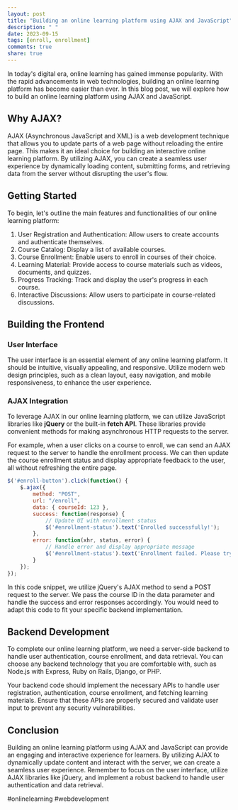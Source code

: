 ```yaml
---
layout: post
title: "Building an online learning platform using AJAX and JavaScript"
description: " "
date: 2023-09-15
tags: [enroll, enrollment]
comments: true
share: true
---
```


In today's digital era, online learning has gained immense popularity. With the rapid advancements in web technologies, building an online learning platform has become easier than ever. In this blog post, we will explore how to build an online learning platform using AJAX and JavaScript.

## Why AJAX?

AJAX (Asynchronous JavaScript and XML) is a web development technique that allows you to update parts of a web page without reloading the entire page. This makes it an ideal choice for building an interactive online learning platform. By utilizing AJAX, you can create a seamless user experience by dynamically loading content, submitting forms, and retrieving data from the server without disrupting the user's flow.

## Getting Started

To begin, let's outline the main features and functionalities of our online learning platform:

1. User Registration and Authentication: Allow users to create accounts and authenticate themselves.
2. Course Catalog: Display a list of available courses.
3. Course Enrollment: Enable users to enroll in courses of their choice.
4. Learning Material: Provide access to course materials such as videos, documents, and quizzes.
5. Progress Tracking: Track and display the user's progress in each course.
6. Interactive Discussions: Allow users to participate in course-related discussions.

## Building the Frontend

### User Interface

The user interface is an essential element of any online learning platform. It should be intuitive, visually appealing, and responsive. Utilize modern web design principles, such as a clean layout, easy navigation, and mobile responsiveness, to enhance the user experience.

### AJAX Integration

To leverage AJAX in our online learning platform, we can utilize JavaScript libraries like **jQuery** or the built-in **fetch API**. These libraries provide convenient methods for making asynchronous HTTP requests to the server.

For example, when a user clicks on a course to enroll, we can send an AJAX request to the server to handle the enrollment process. We can then update the course enrollment status and display appropriate feedback to the user, all without refreshing the entire page.

```javascript
$('#enroll-button').click(function() {
    $.ajax({
        method: "POST",
        url: "/enroll",
        data: { courseId: 123 },
        success: function(response) {
            // Update UI with enrollment status
            $('#enrollment-status').text('Enrolled successfully!');
        },
        error: function(xhr, status, error) {
            // Handle error and display appropriate message
            $('#enrollment-status').text('Enrollment failed. Please try again.');
        }
    });
});
```

In this code snippet, we utilize jQuery's AJAX method to send a POST request to the server. We pass the course ID in the data parameter and handle the success and error responses accordingly. You would need to adapt this code to fit your specific backend implementation.

## Backend Development

To complete our online learning platform, we need a server-side backend to handle user authentication, course enrollment, and data retrieval. You can choose any backend technology that you are comfortable with, such as Node.js with Express, Ruby on Rails, Django, or PHP.

Your backend code should implement the necessary APIs to handle user registration, authentication, course enrollment, and fetching learning materials. Ensure that these APIs are properly secured and validate user input to prevent any security vulnerabilities.

## Conclusion

Building an online learning platform using AJAX and JavaScript can provide an engaging and interactive experience for learners. By utilizing AJAX to dynamically update content and interact with the server, we can create a seamless user experience. Remember to focus on the user interface, utilize AJAX libraries like jQuery, and implement a robust backend to handle user authentication and data retrieval.

#onlinelearning #webdevelopment